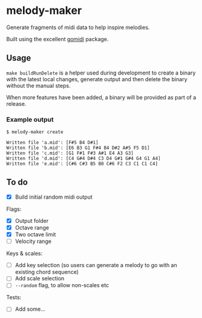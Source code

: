 # melody-maker
Generate fragments of midi data to help inspire melodies.

Built using the excellent [gomidi](https://github.com/gomidi/midi) package.

## Usage
`make buildRunDelete` is a helper used during development to create a binary with the latest local changes, generate output and then delete the binary without the manual steps.

When more features have been added, a binary will be provided as part of a release.

### Example output
```
$ melody-maker create

Written file 'a.mid': [F#5 B4 D#1]
Written file 'b.mid': [E6 B3 G1 F#4 B4 D#2 A#5 F5 D1]
Written file 'c.mid': [G1 F#1 F#3 A#1 E4 A3 G3]
Written file 'd.mid': [C4 G#4 D#4 C3 D4 G#1 G#4 G4 G1 A4]
Written file 'e.mid': [C#6 C#3 B5 B0 C#6 F2 C3 C1 C1 C4]
```

## To do
- [X] Build initial random midi output

Flags:
- [X] Output folder
- [X] Octave range
- [X] Two octave limit
- [ ] Velocity range

Keys & scales:
- [ ] Add key selection (so users can generate a melody to go with an existing chord sequence)
- [ ] Add scale selection
- [ ] `--random` flag, to allow non-scales etc

Tests:
- [ ] Add some...
